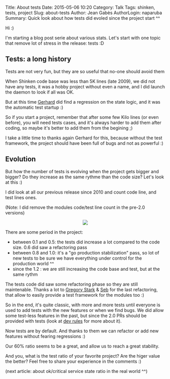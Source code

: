 Title: About tests
Date: 2015-05-06 10:20
Category: Talk
Tags: shinken, tests, project
Slug: about-tests
Author: Jean Gabès
AuthorLogin: naparuba
Summary: Quick look about how tests did evoled since the project start ^^


Hi :)


I'm starting a blog post serie about various stats. Let's start with one topic that remove lot of stress in the release: tests :D

## Tests: a long history

Tests are not very fun, but they are so useful that no-one should avoid them

When Shinken code base was less than 5K lines (late 2009), we did not have any tests, it was a hobby project without even a name, and I did launch the daemon to look if all was OK.

But at this time [Gerhard](https://github.com/lausser) did find a regression on the state logic, and it was the automatic test startup :)

So if you start a project, remember that after some few Kilo lines (or even before), you will need tests cases, and it's always harder to add them after coding, so maybe it's better to add them from the begining ;)

I take a little time to thanks again Gerhard for this, because without the test framework, the project should have been full of bugs and not as powerful :)

## Evolution

But how the number of tests is evolving when the project gets bigger and bigger? Do they increase as the same rythme than the code size? Let's look at this :)

I did look at all our previous release since 2010 and count code line, and test lines ones. 

(Note: I did remove the modules code/test line count in the pre-2.0 versions)

<center><img src='/images/about-tests/ratio.png'></center>

There are some period in the project:

  * between 0.1 and 0.5: the tests did increase a lot compared to the code size. 0.6 did saw a refactoring pass
  * between 0.8 and 1.0: it's a "go production stabilization" pass, so lot of new tests to be sure we have everything under control for the production world ^^
  * since the 1.2      : we are still increasing the code base and test, but at the same rythm

The tests code did saw some refactoring phase so they are still maintenable. Thanks a lot to [Gregory Stark](https://github.com/gst) & [Seb](https://github.com/Seb-Solon) for the last refactoring, that allow to easily provide a test framework for the modules too :)

So in the end, it's quite classic, with more and more tests until everyone is used to add tests with the new features or when we find bugs. We did allow some test-less features in the past, but since the 2.0 PRs should be provided with tests (look at [dev rules](https://shinken.readthedocs.org/en/latest/15_development/hackingcode.html#development-rules) for more about it).

Now tests are by default. And thanks to them we can refactor or add new features without fearing regressions :)

Our 60% ratio seems to be a great, and allow us to reach a great stability.

And you, what is the test ratio of your favorite project? Are the higer value the better? Feel free to share your experience in the comments :)

(next article: about ok/critical service state ratio in the real world ^^)


